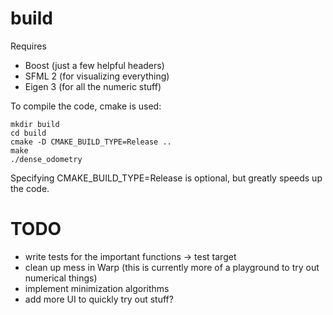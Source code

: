 

build
=====

Requires

* Boost (just a few helpful headers)
* SFML 2 (for visualizing everything)
* Eigen 3 (for all the numeric stuff)

To compile the code, cmake is used:

    mkdir build
    cd build
    cmake -D CMAKE_BUILD_TYPE=Release ..
    make
    ./dense_odometry

Specifying CMAKE_BUILD_TYPE=Release is optional, but greatly speeds up the code.


TODO
====

* write tests for the important functions
    -> test target
* clean up mess in Warp (this is currently more of a playground to try out numerical things)
* implement minimization algorithms
* add more UI to quickly try out stuff?
